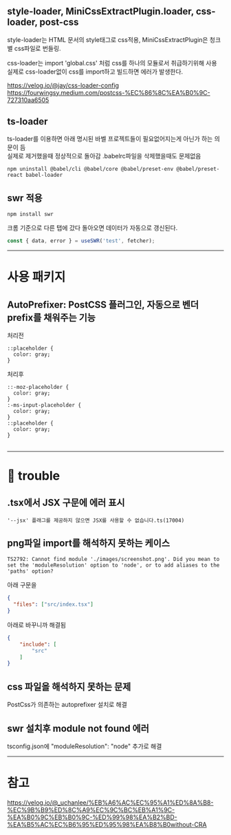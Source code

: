 # 

## style-loader, MiniCssExtractPlugin.loader, css-loader, post-css
style-loader는 HTML 문서의 style태그로 css적용, MiniCssExtractPlugin은 청크별 css파일로 번들링.
   
css-loader는 import 'global.css' 처럼 css를 하나의 모듈로서 취급하기위해 사용
실제로 css-loader없이 css를 import하고 빌드하면 에러가 발생한다.
  
https://velog.io/@jay/css-loader-config  
https://fourwingsy.medium.com/postcss-%EC%86%8C%EA%B0%9C-727310aa6505

## ts-loader
ts-loader를 이용하면 아래 명시된 바벨 프로젝트들이 필요없어지는게 아닌가 하는 의문이 듬  
실제로 제거했을때 정상적으로 돌아감
.babelrc파일을 삭제했을때도 문제없음  
```
npm uninstall @babel/cli @babel/core @babel/preset-env @babel/preset-react babel-loader
```

## swr 적용

```
npm install swr
```

크롬 기준으로 다른 탭에 갔다 돌아오면 데이터가 자동으로 갱신된다.
``` javascript
const { data, error } = useSWR('test', fetcher);
```

---

# 사용 패키지  

## AutoPrefixer: PostCSS 플러그인, 자동으로 벤더 prefix를 채워주는 기능  
처리전  
```
::placeholder {
  color: gray;
}
```
  
처리후  
```
::-moz-placeholder {
  color: gray;
}
:-ms-input-placeholder {
  color: gray;
}
::placeholder {
  color: gray;
}
```

##


---

# 🚀 trouble

## .tsx에서 JSX 구문에 에러 표시
```
'--jsx' 플래그를 제공하지 않으면 JSX를 사용할 수 없습니다.ts(17004)
```
## png파일 import를 해석하지 못하는 케이스
```
TS2792: Cannot find module './images/screenshot.png'. Did you mean to set the 'moduleResolution' option to 'node', or to add aliases to the 'paths' option?
```
아래 구문을
```json
{
  "files": ["src/index.tsx"]
}
```
아래로 바꾸니까 해결됨
```json
{
    "include": [
        "src"
    ]
}
```
## css 파일을 해석하지 못하는 문제

PostCss가 의존하는 autoprefixer 설치로 해결

## swr 설치후 module not found 에러 

tsconfig.json에 "moduleResolution": "node" 추가로 해결

---

# 참고
https://velog.io/@_uchanlee/%EB%A6%AC%EC%95%A1%ED%8A%B8-%EC%9B%B9%ED%8C%A9%EC%9C%BC%EB%A1%9C-%EA%B0%9C%EB%B0%9C-%ED%99%98%EA%B2%BD-%EA%B5%AC%EC%B6%95%ED%95%98%EA%B8%B0without-CRA

